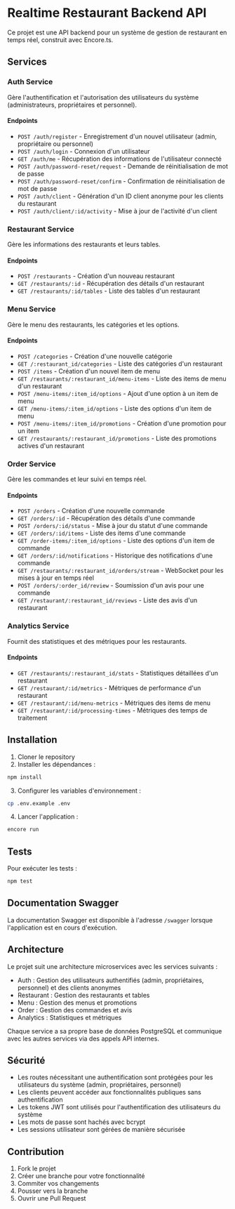 # Realtime Restaurant Backend API

Ce projet est une API backend pour un système de gestion de restaurant en temps réel, construit avec Encore.ts.

## Services

### Auth Service
Gère l'authentification et l'autorisation des utilisateurs du système (administrateurs, propriétaires et personnel).

#### Endpoints
- `POST /auth/register` - Enregistrement d'un nouvel utilisateur (admin, propriétaire ou personnel)
- `POST /auth/login` - Connexion d'un utilisateur
- `GET /auth/me` - Récupération des informations de l'utilisateur connecté
- `POST /auth/password-reset/request` - Demande de réinitialisation de mot de passe
- `POST /auth/password-reset/confirm` - Confirmation de réinitialisation de mot de passe
- `POST /auth/client` - Génération d'un ID client anonyme pour les clients du restaurant
- `POST /auth/client/:id/activity` - Mise à jour de l'activité d'un client

### Restaurant Service
Gère les informations des restaurants et leurs tables.

#### Endpoints
- `POST /restaurants` - Création d'un nouveau restaurant
- `GET /restaurants/:id` - Récupération des détails d'un restaurant
- `GET /restaurants/:id/tables` - Liste des tables d'un restaurant

### Menu Service
Gère le menu des restaurants, les catégories et les options.

#### Endpoints
- `POST /categories` - Création d'une nouvelle catégorie
- `GET /:restaurant_id/categories` - Liste des catégories d'un restaurant
- `POST /items` - Création d'un nouvel item de menu
- `GET /restaurants/:restaurant_id/menu-items` - Liste des items de menu d'un restaurant
- `POST /menu-items/:item_id/options` - Ajout d'une option à un item de menu
- `GET /menu-items/:item_id/options` - Liste des options d'un item de menu
- `POST /menu-items/:item_id/promotions` - Création d'une promotion pour un item
- `GET /restaurants/:restaurant_id/promotions` - Liste des promotions actives d'un restaurant

### Order Service
Gère les commandes et leur suivi en temps réel.

#### Endpoints
- `POST /orders` - Création d'une nouvelle commande
- `GET /orders/:id` - Récupération des détails d'une commande
- `POST /orders/:id/status` - Mise à jour du statut d'une commande
- `GET /orders/:id/items` - Liste des items d'une commande
- `GET /order-items/:item_id/options` - Liste des options d'un item de commande
- `GET /orders/:id/notifications` - Historique des notifications d'une commande
- `GET /restaurants/:restaurant_id/orders/stream` - WebSocket pour les mises à jour en temps réel
- `POST /orders/:order_id/review` - Soumission d'un avis pour une commande
- `GET /restaurant/:restaurant_id/reviews` - Liste des avis d'un restaurant

### Analytics Service
Fournit des statistiques et des métriques pour les restaurants.

#### Endpoints
- `GET /restaurants/:restaurant_id/stats` - Statistiques détaillées d'un restaurant
- `GET /restaurant/:id/metrics` - Métriques de performance d'un restaurant
- `GET /restaurant/:id/menu-metrics` - Métriques des items de menu
- `GET /restaurant/:id/processing-times` - Métriques des temps de traitement

## Installation

1. Cloner le repository
2. Installer les dépendances :
```bash
npm install
```

3. Configurer les variables d'environnement :
```bash
cp .env.example .env
```

4. Lancer l'application :
```bash
encore run
```

## Tests

Pour exécuter les tests :
```bash
npm test
```

## Documentation Swagger

La documentation Swagger est disponible à l'adresse `/swagger` lorsque l'application est en cours d'exécution.

## Architecture

Le projet suit une architecture microservices avec les services suivants :
- Auth : Gestion des utilisateurs authentifiés (admin, propriétaires, personnel) et des clients anonymes
- Restaurant : Gestion des restaurants et tables
- Menu : Gestion des menus et promotions
- Order : Gestion des commandes et avis
- Analytics : Statistiques et métriques

Chaque service a sa propre base de données PostgreSQL et communique avec les autres services via des appels API internes.

## Sécurité

- Les routes nécessitant une authentification sont protégées pour les utilisateurs du système (admin, propriétaires, personnel)
- Les clients peuvent accéder aux fonctionnalités publiques sans authentification
- Les tokens JWT sont utilisés pour l'authentification des utilisateurs du système
- Les mots de passe sont hachés avec bcrypt
- Les sessions utilisateur sont gérées de manière sécurisée

## Contribution

1. Fork le projet
2. Créer une branche pour votre fonctionnalité
3. Commiter vos changements
4. Pousser vers la branche
5. Ouvrir une Pull Request
